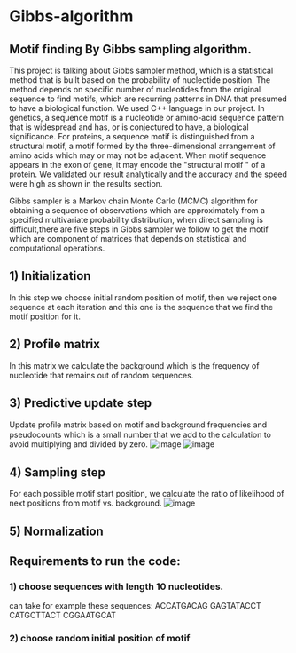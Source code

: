 # Gibbs-algorithm

## Motif finding By Gibbs sampling algorithm.

This project is talking about Gibbs sampler method, which is a statistical method that is built based on the probability of nucleotide position. The method depends on specific number of nucleotides from the original sequence to find motifs, which are recurring patterns in DNA that presumed to have a biological function. We used C++ language in our project. In genetics, a sequence motif is a nucleotide or amino-acid sequence pattern that is widespread and has, or is conjectured to have, a biological significance. For proteins, a sequence motif is distinguished from a structural motif, a motif formed by the three-dimensional arrangement of amino acids which may or may not be adjacent. When motif sequence appears in the exon of  gene, it may encode the "structural motif " of a protein. We validated our result analytically and the accuracy and the speed were high as shown in the results section.

Gibbs sampler is a Markov chain Monte Carlo (MCMC) algorithm for obtaining a sequence of observations which are approximately from a specified multivariate probability distribution, when direct sampling is difficult,there are five steps in Gibbs sampler we follow to get the motif which are component of matrices that depends on statistical and computational operations.

## 1) Initialization
In this step we choose initial random position of motif, then we reject one sequence at each iteration and this one is the sequence that we find the motif position for it.

## 2) Profile matrix
In this matrix we calculate the background which is the frequency of nucleotide that remains out of random sequences.

## 3) Predictive update step
Update proﬁle matrix based on motif and background frequencies and pseudocounts which is a small number that we add to the calculation to avoid multiplying and divided by zero.
![image](https://github.com/user-attachments/assets/f656c4aa-bb72-4bd3-8ba6-59be2cb2360a)
![image](https://github.com/user-attachments/assets/408c209e-c447-4e78-a8cd-3d07fa81a70c)

## 4) Sampling step
For each possible motif start position, we calculate the ratio of likelihood of next positions from motif vs. background.
![image](https://github.com/user-attachments/assets/501677b6-7f0e-4f6d-a2c2-3bb46a35a52b)

## 5) Normalization


## Requirements to run the code:
### 1) choose sequences with length 10 nucleotides.
can take for example these sequences:
ACCATGACAG
GAGTATACCT
CATGCTTACT
CGGAATGCAT

### 2) choose random initial position of motif



